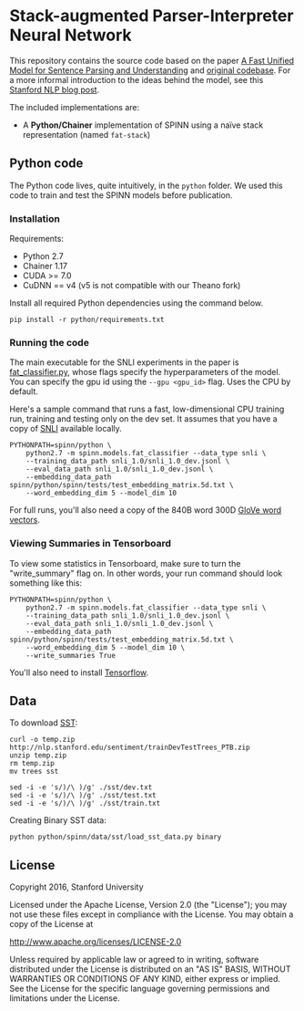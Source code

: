 # Stack-augmented Parser-Interpreter Neural Network

This repository contains the source code based on the paper [A Fast Unified Model for Sentence Parsing and Understanding][1] and [original codebase][9]. For a more informal introduction to the ideas behind the model, see this [Stanford NLP blog post][8].


The included implementations are:

- A **Python/Chainer** implementation of SPINN using a naïve stack representation (named `fat-stack`)

## Python code

The Python code lives, quite intuitively, in the `python` folder. We used this code to train and test the SPINN models before publication.

### Installation

Requirements:

- Python 2.7
- Chainer 1.17
- CUDA >= 7.0
- CuDNN == v4 (v5 is not compatible with our Theano fork)

Install all required Python dependencies using the command below.

    pip install -r python/requirements.txt

### Running the code

The main executable for the SNLI experiments in the paper is [fat_classifier.py](https://github.com/mrdrozdov/spinn/blob/chainer-skeleton-clean/python/spinn/models/fat_classifier.py), whose flags specify the hyperparameters of the model. You can specify the gpu id using the `--gpu <gpu_id>` flag. Uses the CPU by default.

Here's a sample command that runs a fast, low-dimensional CPU training run, training and testing only on the dev set. It assumes that you have a copy of [SNLI](http://nlp.stanford.edu/projects/snli/) available locally.

    PYTHONPATH=spinn/python \
        python2.7 -m spinn.models.fat_classifier --data_type snli \
        --training_data_path snli_1.0/snli_1.0_dev.jsonl \
        --eval_data_path snli_1.0/snli_1.0_dev.jsonl \
        --embedding_data_path spinn/python/spinn/tests/test_embedding_matrix.5d.txt \
        --word_embedding_dim 5 --model_dim 10

For full runs, you'll also need a copy of the 840B word 300D [GloVe word vectors](http://nlp.stanford.edu/projects/glove/).

### Viewing Summaries in Tensorboard

To view some statistics in Tensorboard, make sure to turn the "write_summary" flag on. In other words, your run command should look something like this:

    PYTHONPATH=spinn/python \
        python2.7 -m spinn.models.fat_classifier --data_type snli \
        --training_data_path snli_1.0/snli_1.0_dev.jsonl \
        --eval_data_path snli_1.0/snli_1.0_dev.jsonl \
        --embedding_data_path spinn/python/spinn/tests/test_embedding_matrix.5d.txt \
        --word_embedding_dim 5 --model_dim 10 \
        --write_summaries True

You'll also need to install [Tensorflow](http://tflearn.org/installation/#tensorflow-installation).

## Data

To download [SST](http://nlp.stanford.edu/sentiment/):

```
curl -o temp.zip http://nlp.stanford.edu/sentiment/trainDevTestTrees_PTB.zip
unzip temp.zip
rm temp.zip
mv trees sst

sed -i -e 's/)/\ )/g' ./sst/dev.txt
sed -i -e 's/)/\ )/g' ./sst/test.txt
sed -i -e 's/)/\ )/g' ./sst/train.txt
```

Creating Binary SST data:

```
python python/spinn/data/sst/load_sst_data.py binary
```

## License

Copyright 2016, Stanford University

Licensed under the Apache License, Version 2.0 (the "License");
you may not use these files except in compliance with the License.
You may obtain a copy of the License at

http://www.apache.org/licenses/LICENSE-2.0

Unless required by applicable law or agreed to in writing, software
distributed under the License is distributed on an "AS IS" BASIS,
WITHOUT WARRANTIES OR CONDITIONS OF ANY KIND, either express or implied.
See the License for the specific language governing permissions and
limitations under the License.

[1]: http://arxiv.org/abs/1603.06021
[2]: https://github.com/stanfordnlp/spinn/blob/master/requirements.txt
[3]: https://github.com/hans/theano-hacked/tree/8964f10e44bcd7f21ae74ea7cdc3682cc7d3258e
[4]: https://github.com/google/googletest
[5]: https://github.com/oir/deep-recursive
[6]: https://github.com/stanfordnlp/spinn/blob/5d4257f4cd15cf7213d2ff87f6f3d7f6716e2ea1/cpp/bin/stacktest.cc#L33
[7]: https://github.com/stanfordnlp/spinn/releases/tag/ACL2016
[8]: http://nlp.stanford.edu/blog/hybrid-tree-sequence-neural-networks-with-spinn/
[9]: https://github.com/stanfordnlp/spinn
